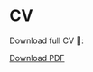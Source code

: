 # CV

Download full CV 📃:

<a id="raw-url" href="https://github.com/dashapetr/dashapetr.github.io/blob/main/Darya_Petrashka_CV_Data_Scientist.pdf" download>Download PDF</a>
